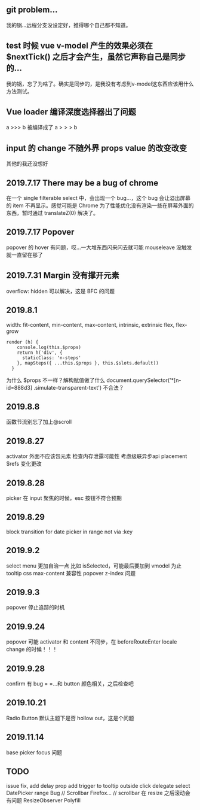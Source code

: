 ## git problem...
我的锅...远程分支没设定好，推得哪个自己都不知道。
## test 时候 vue v-model 产生的效果必须在 $nextTick() 之后才会产生，虽然它声称自己是同步的...
我的锅，忘了为啥了。确实是同步的，是我没有考虑到v-model这东西应该用什么方法测试。
## Vue loader 编译深度选择器出了问题
a >>> b 被编译成了 a > > > b
## input 的 change 不随外界 props value 的改变改变
其他的我还没想好
## 2019.7.17 There may be a bug of chrome
在一个 single filterable select 中，会出现一个 bug...，这个 bug 会让溢出屏幕的 item 不再显示。感觉可能是 Chrome 为了性能优化没有渲染一些在屏幕外面的东西，暂时通过 translateZ(0) 解决了。
## 2019.7.17 Popover
popover 的 hover 有问题，哎...一大堆东西闪来闪去就可能 mouseleave 没触发就一直留在那了
## 2019.7.31 Margin 没有撑开元素
overflow: hidden 可以解决，这是 BFC 的问题
## 2019.8.1
width: fit-content, min-content, max-content, intrinsic, extrinsic
flex, flex-grow
```
render (h) {
    console.log(this.$props)
    return h('div', {
      staticClass: 'n-steps'
    }, mapSteps({ ...this.$props }, this.$slots.default))
  }
```
为什么 $props 不一样？解构赋值做了什么
document.querySelector('*[n-id=888d3] .simulate-transparent-text') 不合法？
## 2019.8.8
函数节流别忘了加上@scroll
## 2019.8.27
activator 外面不应该包元素
检查内存泄露可能性
考虑级联异步api
placement $refs 变化更改
## 2019.8.28
picker 在 input 聚焦的时候，esc 按钮不符合预期
## 2019.8.29
block transition for date picker in range not via :key
## 2019.9.2
select menu 更加自治一点 比如 isSelected，可能最后要加到 vmodel 为止
tooltip css max-content 兼容性
popover z-index 问题
## 2019.9.3
popover 停止追踪的时机
## 2019.9.24
popover 可能 activator 和 content 不同步，在 beforeRouteEnter locale change 的时候！！！
## 2019.9.28
confirm 有 bug = =...和 button 颜色相关，之后检查吧
## 2019.10.21
Radio Button 默认主题下是否 hollow out，这是个问题
## 2019.11.14
base picker focus 问题
## TODO
issue fix, add delay prop
add trigger to tooltip
outside click delegate select
DatePicker range Bug
// Scrollbar Firefox...
// scrollbar 在 resize 之后滚动会有问题
ResizeObserver Polyfill
